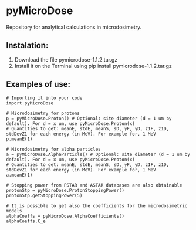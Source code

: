 # pyMicroDose
Repository for analytical calculations in microdosimetry.

Instalation:
--------------
1. Download the file pymicrodose-1.1.2.tar.gz
2. Install it on the Terminal using pip install pymicrodose-1.1.2.tar.gz

Examples of use:
----------------
    # Importing it into your code
    import pyMicroDose

    # Microdosimetry for protons
    p = pyMicroDose.Proton() # Optional: site diameter (d = 1 um by default). For d = x um, use pyMicroDose.Proton(x)
    # Quantities to get: meanE, stdE, meanS, sD, yF, yD, z1F, z1D, stdDevZ1 for each energy (in MeV). For example for, 1 MeV
    p.meanE(1)

    # Microdosimetry for alpha particles
    a = pyMicroDose.AlphaParticle() # Optional: site diameter (d = 1 um by default). For d = x um, use pyMicroDose.Proton(x)
    # Quantities to get: meanE, stdE, meanS, sD, yF, yD, z1F, z1D, stdDevZ1 for each energy (in MeV). For example for, 1 MeV
    a.meanE(1)

    # Stopping power from PSTAR and ASTAR databases are also obtainable
    protonStp = pyMicroDose.ProtonStoppingPower()
    protonStp.getStoppingPower(5)

    # It is possible to get also the coefficients for the microdosimetric models
    alphaCoeffs = pyMicroDose.AlphaCoefficients()
    alphaCoeffs.C_e
